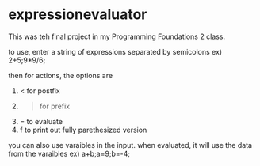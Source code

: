 # expressionevaluator

This was teh final project in my Programming Foundations 2 class.

to use, enter a string of expressions separated by semicolons
ex) 2+5;9*9/6;

then for actions, the options are
1. < for postfix
2. > for prefix
3. = to evaluate
4. f to print out fully parethesized version

you can also use varaibles in the input. when evaluated, it will use the data from the varaibles
ex) a+b;a=9;b=-4;
